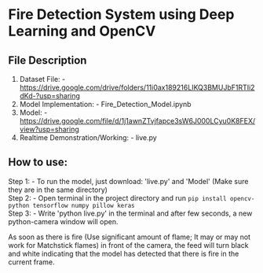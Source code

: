 # Fire Detection System using Deep Learning and OpenCV

## File Description

1. Dataset File: - https://drive.google.com/drive/folders/11i0ax189216LIKQ3BMUJbF1RTIi2dKd-?usp=sharing
2. Model Implementation: - Fire_Detection_Model.ipynb
3. Model: - https://drive.google.com/file/d/1j1awnZTvjfapce3sW6J000LCyu0K8FEX/view?usp=sharing
4. Realtime Demonstration/Working: - live.py

## How to use:

Step 1: - To run the model, just download: 'live.py' and 'Model' (Make sure they are in the same directory)  
Step 2: - Open terminal in the project directory and run ```pip install opencv-python tensorflow numpy pillow keras```  
Step 3: - Write 'python live.py' in the terminal and after few seconds, a new python-camera window will open.

As soon as there is fire (Use significant amount of flame; It may or may not work for Matchstick flames) in front of the camera, the feed will turn black and white indicating that the model has detected that there is fire in the current frame.

